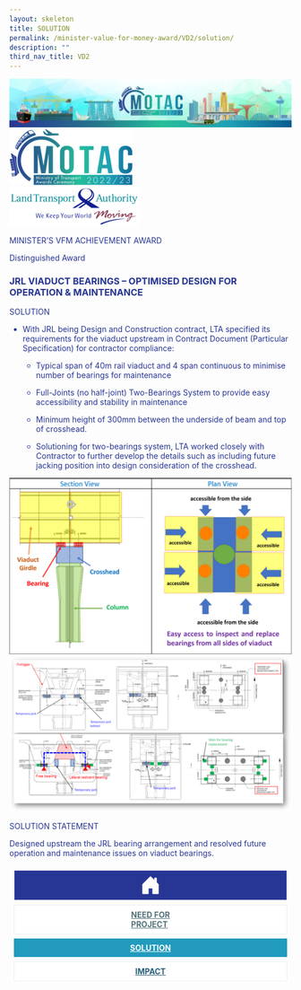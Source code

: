 ```yaml
---
layout: skeleton
title: SOLUTION
permalink: /minister-value-for-money-award/VD2/solution/
description: ""
third_nav_title: VD2
---
```

<style type="text/css">
  .text-pri {
    color: #273592;
  }

  .nav-tabs {
    border-bottom: none !important;
    overflow: hidden !important;
  }

  .nav-link {
    margin: 8px !important;
    border-radius: 0px !important;
    font-weight: 700 !important;
    padding: 0.5rem 2.8rem !important;
  }

  .link-home {
    border: 1px solid #eee !important;
    color: #fff !important;
    background: rgb(39, 54, 149) !important;
    display: flex;
    justify-content: center;
    align-items: center;
  }

  .link-project {
    border: 1px solid #eee !important;
    color: rgb(83, 114, 122) !important;
    background-color: #fff !important;
    display: flex;
    justify-content: center;
    align-items: center;
  }

  .link-project.active {
    border: none !important;
    color: #fff !important;
    background: rgb(41, 115, 144) !important;
  }

  .link-solution {
    border: 1px solid #eee !important;
    color: rgb(69, 148, 145) !important;
    background-color: #fff !important;
    display: flex;
    justify-content: center;
    align-items: center;
  }

  .link-solution.active {
    border: none !important;
    color: #fff !important;
    background: rgb(34, 155, 189) !important;
  }

  .link-impact {
    border: 1px solid #eee !important;
    color: rgb(41, 95, 120) !important;
    background-color: #fff !important;
    display: flex;
    justify-content: center;
    align-items: center;
  }

  .link-impact.active {
    border: none !important;
    color: #fff !important;
    background: rgb(10, 91, 142) !important;
  }
</style>
<img src="/images/hero.png" class="img-fluid"  alt="hero"/>
<div class="container-fluid py-5 card-bg text-pri my-5">
  <div class="row">
    <div class="col-sm-12 pt-4 pb-3 text-center">
      <img src="/images/Logos/MOTAC_header.png" alt="motac logo" class="img-fluid" />
    </div>
  </div>
  <div class="row border border-4 border-info">
    <div class="col-sm-4 py-3 text-center d-flex flex-column align-items-center justify-content-center">
      <img src="/images/Logos/LTA.png" class="img-fluid" alt="LTA" />
    </div>
    <div class="col-sm-8 py-3 text-center bg-primary d-flex justify-content-center flex-column aligin-items-center">
      <p class="mb-1 text-light font-weight-bold raleway-font"> MINISTER’S VFM ACHIEVEMENT AWARD</p>
      <p class="mb-0 distinguished-award">Distinguished Award</p>
    </div>
  </div>
  <div class="row">
    <div class="col-12 py-3">
      <h3 class="text-center  font-weight-bold"> JRL VIADUCT BEARINGS – OPTIMISED DESIGN FOR OPERATION & MAINTENANCE </h3>
    </div>
    <div class="col-sm-12 text-center py-2 my-2 bg-secondary">
      <p class="mb-0 h3  font-weight-bold text-uppercase"> SOLUTION </p>
    </div>
    <div class="col-sm-12 py-5">
      <div class="row py-2">
        <div class="col-sm-8">
          <ul class="text-pri">
            <li>
              <p> With JRL being Design and Construction contract, LTA specified its requirements for the viaduct upstream in Contract Document (Particular Specification) for contractor compliance: </p>
              <ul>
                <li>
                  <p> Typical span of 40m rail viaduct and 4 span continuous to minimise number of bearings for maintenance </p>
                </li>
                <li>
                  <p> Full-Joints (no half-joint) Two-Bearings System to provide easy accessibility and stability in maintenance </p>
                </li>
                <li>
                  <p> Minimum height of 300mm between the underside of beam and top of crosshead. </p>
                </li>
                <li>
                  <p> Solutioning for two-bearings system, LTA worked closely with Contractor to further develop the details such as including future jacking position into design consideration of the crosshead. </p>
                </li>
              </ul>
            </li>
          </ul>
        </div>
        <div class="col-sm-4">
          <img src="/images/VFM/VD2/VD2 Solution1.png" class="img-fluid border border-5 border-primary" alt="" />
        </div>
        <div class="col-sm-9 mx-auto">
          <img src="/images/VFM/VD2/VD2_Solution2.png" class="img-fluid border border-5 border-primary" alt="" />
        </div>
      </div>
    </div>
  </div>
  <div class="row">
    <div class="col-sm-12 text-center py-2 my-2 bg-secondary">
      <p class="mb-0 h3  font-weight-bold text-uppercase"> SOLUTION STATEMENT </p>
    </div>
    <div class="col-sm-12 py-2">
      <p class="mb-0  font-weight-bold"> Designed upstream the JRL bearing arrangement and resolved future operation and maintenance issues on viaduct bearings. </p>
    </div>
  </div>
  <nav>
    <div class="nav nav-tabs nav-fill" id="nav-tab" role="tablist">
      <a class="nav-link text-uppercase link-home text-decoration-none" id="nav-home-tab" href="/minister-value-for-money-award/VD2/home/">
        <svg xmlns="http://www.w3.org/2000/svg" width="36" height="36" fill="currentColor" class="bi bi-house-door-fill" viewBox="0 0 16 16">
          <path d="M6.5 14.5v-3.505c0-.245.25-.495.5-.495h2c.25 0 .5.25.5.5v3.5a.5.5 0 0 0 .5.5h4a.5.5 0 0 0 .5-.5v-7a.5.5 0 0 0-.146-.354L13 5.793V2.5a.5.5 0 0 0-.5-.5h-1a.5.5 0 0 0-.5.5v1.293L8.354 1.146a.5.5 0 0 0-.708 0l-6 6A.5.5 0 0 0 1.5 7.5v7a.5.5 0 0 0 .5.5h4a.5.5 0 0 0 .5-.5Z" />
        </svg>
      </a>
      <a class="nav-link link-project  text-decoration-none" id="nav-project-tab" href="/minister-value-for-money-award/VD2/need-for-project/"> NEED FOR <br /> PROJECT </a>
      <a class="nav-link link-solution active text-decoration-none" id="nav-solution-tab" href="/minister-value-for-money-award/VD2/solution/"> SOLUTION</a>
      <a class="nav-link link-impact text-decoration-none" id="nav-impact-tab" href="/minister-value-for-money-award/VD2/impact/"> IMPACT</a>
    </div>
  </nav>
</div>